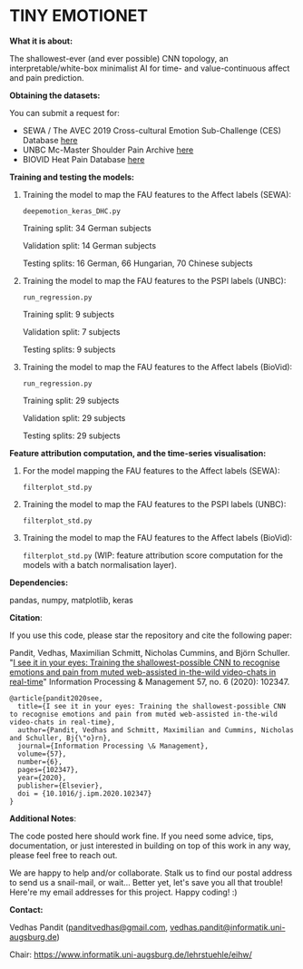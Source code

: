 # TINY EMOTIONET

**What it is about:**

The shallowest-ever (and ever possible) CNN topology, an interpretable/white-box minimalist AI for time- and value-continuous affect and pain prediction. 

**Obtaining the datasets:**

You can submit a request for:

- SEWA / The AVEC 2019 Cross-cultural Emotion Sub-Challenge (CES) Database [here](https://sites.google.com/view/avec2019/home#h.p_-h7OzDVf_pfv) 
- UNBC Mc-Master Shoulder Pain Archive [here](https://www.pitt.edu/~emotion/um-spread.htm)
- BIOVID Heat Pain Database [here](http://www.iikt.ovgu.de/BioVid.print)

**Training and testing the models:**
1. Training the model to map the FAU features to the Affect labels (SEWA):
    
    `deepemotion_keras_DHC.py`
    
    Training split: 34 German subjects
    
    Validation split: 14 German subjects
    
    Testing splits: 16 German, 66 Hungarian, 70 Chinese subjects
    
2. Training the model to map the FAU features to the PSPI labels (UNBC):

    `run_regression.py`

    Training split: 9 subjects
    
    Validation split: 7 subjects
    
    Testing splits: 9 subjects

3. Training the model to map the FAU features to the Affect labels (BioVid):

    `run_regression.py`

    Training split: 29 subjects
    
    Validation split: 29 subjects
    
    Testing splits: 29 subjects

**Feature attribution computation, and the time-series visualisation:**

1. For the model mapping the FAU features to the Affect labels (SEWA):
    
    `filterplot_std.py`
    
2. Training the model to map the FAU features to the PSPI labels (UNBC):

    `filterplot_std.py`

3. Training the model to map the FAU features to the Affect labels (BioVid):

    `filterplot_std.py` (WIP: feature attribution score computation for the models with a batch normalisation layer).

**Dependencies:** 

pandas, numpy, matplotlib, keras 

**Citation**:

If you use this code, please star the repository and cite the following paper:

Pandit, Vedhas, Maximilian Schmitt, Nicholas Cummins, and Björn Schuller. "[I see it in your eyes: Training the shallowest-possible CNN to recognise emotions and pain from muted web-assisted in-the-wild video-chats in real-time](https://authors.elsevier.com/a/1bPwq15hYdjpxA)" Information Processing & Management 57, no. 6 (2020): 102347.
```
@article{pandit2020see,
  title={I see it in your eyes: Training the shallowest-possible CNN to recognise emotions and pain from muted web-assisted in-the-wild video-chats in real-time},
  author={Pandit, Vedhas and Schmitt, Maximilian and Cummins, Nicholas and Schuller, Bj{\"o}rn},
  journal={Information Processing \& Management},
  volume={57},
  number={6},
  pages={102347},
  year={2020},
  publisher={Elsevier},
  doi = {10.1016/j.ipm.2020.102347}
}
```
**Additional Notes**: 

The code posted here should work fine. If you need some advice, tips, documentation, or just interested in building on top of this work in any way, please feel free to reach out. 

We are happy to help and/or collaborate. Stalk us to find our postal address to send us a snail-mail, or wait... Better yet, let's save you all that trouble! Here're my email addresses for this project. Happy coding! :)

**Contact:** 

Vedhas Pandit (panditvedhas@gmail.com, vedhas.pandit@informatik.uni-augsburg.de)

Chair: https://www.informatik.uni-augsburg.de/lehrstuehle/eihw/
